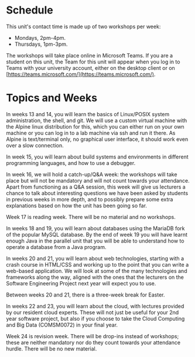 # Schedule

This unit's contact time is made up of two workshops per week:

  * Mondays, 2pm-4pm.
  * Thursdays, 1pm-3pm.

The workshops will take place online in Microsoft Teams. If you are a student on this unit, the Team for this unit will appear when you log in to Teams with your university account, either on the desktop client or on [https://teams.microsoft.com/](https://teams.microsoft.com/).

# Topics and Weeks

In weeks 13 and 14, you will learn the basics of Linux/POSIX system administration, the shell, and git. We will use a custom virtual machine with the Alpine linux distribution for this, which you can either run on your own machine or you can log in to a lab machine via ssh and run it there. As Alpine is text/terminal only, no graphical user interface, it should work even over a slow connection.

In week 15, you will learn about build systems and environments in different programming languages, and how to use a debugger.

In week 16, we will hold a catch-up/Q&A week: the workshops will take place but will not be mandatory and will not count towards your attendance. Apart from functioning as a Q&A session, this week will give us lecturers a chance to talk about interesting questions we have been asked by students in previous weeks in more depth, and to possibly prepare some extra explanations based on how the unit has been going so far.

Week 17 is reading week. There will be no material and no workshops.

In weeks 18 and 19, you will learn about databases using the MariaDB fork of the popular MySQL database. By the end of week 19 you will have learnt enough Java in the parallel unit that you will be able to understand how to operate a database from a Java program.

In weeks 20 and 21, you will learn about web technologies, starting with a crash course in HTML/CSS and working up to the point that you can write a web-based application. We will look at some of the many technologies and frameworks along the way, aligned with the ones that the lecturers on the Software Engineering Project next year will expect you to use.

Between weeks 20 and 21, there is a three-week break for Easter.

In weeks 22 and 23, you will learn about the cloud, with lectures provided by our resident cloud experts. These will not just be useful for your 2nd year software project, but also if you choose to take the Cloud Computing and Big Data (COMSM0072) in your final year.

Week 24 is revision week. There will be drop-ins instead of workshops; these are neither mandatory nor do they count towards your attendance hurdle. There will be no new material.